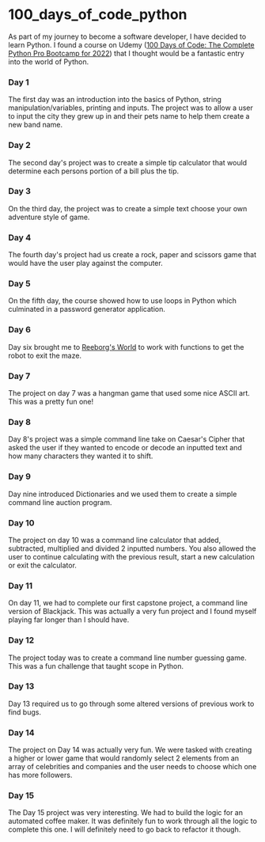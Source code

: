 # 100_days_of_code_python

As part of my journey to become a software developer, I have decided to learn Python.  I found a course on Udemy ([100 Days of Code: The Complete Python Pro Bootcamp for 2022](https://www.udemy.com/course/100-days-of-code/)) that I thought would be a fantastic entry into the world of Python.

### Day 1
The first day was an introduction into the basics of Python, string manipulation/variables, printing and inputs.  The project was to allow a user to input the city they grew up in and their pets name to help them create a new band name.

### Day 2
The second day's project was to create a simple tip calculator that would determine each persons portion of a bill plus the tip.

### Day 3
On the third day, the project was to create a simple text choose your own adventure style of game.

### Day 4
The fourth day's project had us create a rock, paper and scissors game that would have the user play against the computer.

### Day 5
On the fifth day, the course showed how to use loops in Python which culminated in a password generator application.

### Day 6
Day six brought me to [Reeborg's World](https://reeborg.ca/reeborg.html?lang=en&mode=python&menu=worlds%2Fmenus%2Freeborg_intro_en.json&name=Maze&url=worlds%2Ftutorial_en%2Fmaze1.json) to work with functions to get the robot to exit the maze.

### Day 7
The project on day 7 was a hangman game that used some nice ASCII art.  This was a pretty fun one!

### Day 8
Day 8's project was a simple command line take on Caesar's Cipher that asked the user if they wanted to encode or decode an inputted text and how many characters they wanted it to shift.

### Day 9
Day nine introduced Dictionaries and we used them to create a simple command line auction program.

### Day 10
The project on day 10 was a command line calculator that added, subtracted, multiplied and divided 2 inputted numbers.  You also allowed the user to continue calculating with the previous result, start a new calculation or exit the calculator.

### Day 11
On day 11, we had to complete our first capstone project, a command line version of Blackjack.  This was actually a very fun project and I found myself playing far longer than I should have.

### Day 12
The project today was to create a command line number guessing game.  This was a fun challenge that taught scope in Python.

### Day 13
Day 13 required us to go through some altered versions of previous work to find bugs.

### Day 14
The project on Day 14 was actually very fun.  We were tasked with creating a higher or lower game that would randomly select 2 elements from an array of celebrities and companies and the user needs to choose which one has more followers.

### Day 15
The Day 15 project was very interesting.  We had to build the logic for an automated coffee maker.  It was definitely fun to work through all the logic to complete this one.  I will definitely need to go back to refactor it though.
